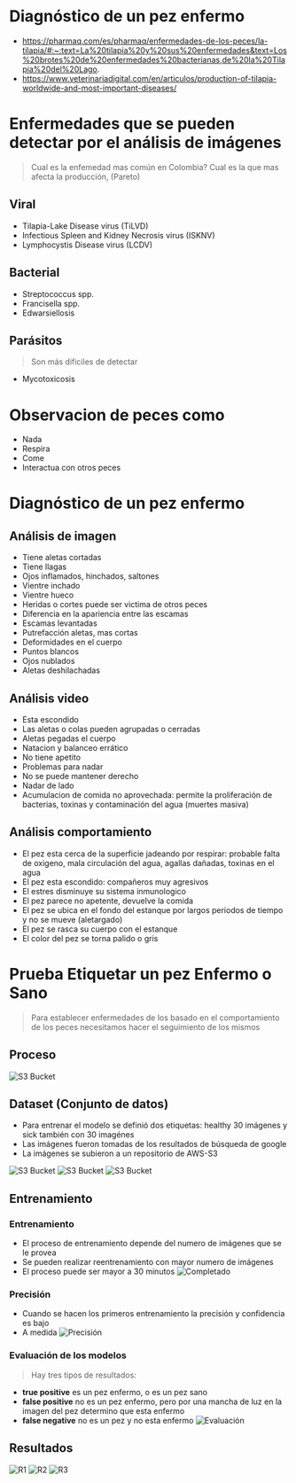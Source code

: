 # Diagnóstico de un pez enfermo
- https://pharmaq.com/es/pharmaq/enfermedades-de-los-peces/la-tilapia/#:~:text=La%20tilapia%20y%20sus%20enfermedades&text=Los%20brotes%20de%20enfermedades%20bacterianas,de%20la%20Tilapia%20del%20Lago.
- https://www.veterinariadigital.com/en/articulos/production-of-tilapia-worldwide-and-most-important-diseases/


# Enfermedades que se pueden detectar por el análisis de imágenes
> Cual es la enfemedad mas común en Colombia?
> Cual es la que mas afecta la producción, (Pareto)

## Viral
- Tilapia-Lake Disease virus (TiLVD)
- Infectious Spleen and Kidney Necrosis virus (ISKNV)
- Lymphocystis Disease virus (LCDV)

## Bacterial
- Streptococcus spp.
- Francisella spp.
- Edwarsiellosis


## Parásitos
> Son más dificiles de detectar
- Mycotoxicosis

# Observacion de peces como
- Nada
- Respira
- Come
- Interactua con otros peces

# Diagnóstico de un pez enfermo

## Análisis de imagen
- Tiene aletas cortadas
- Tiene llagas
- Ojos inflamados, hinchados, saltones
- Vientre inchado
- Vientre hueco
- Heridas o cortes puede ser victima de otros peces
- Diferencia en la apariencia entre las escamas
- Escamas levantadas
- Putrefacción aletas, mas cortas
- Deformidades en el cuerpo
- Puntos blancos
- Ojos nublados
- Aletas deshilachadas

## Análisis video
- Esta escondido
- Las aletas o colas pueden agrupadas o cerradas
- Aletas pegadas el cuerpo
- Natacion y balanceo errático
- No tiene apetito
- Problemas para nadar
- No se puede mantener derecho
- Nadar de lado
- Acumulacion de comida no aprovechada: permite la proliferación de bacterias, toxinas y contaminación del agua (muertes masiva)

## Análisis comportamiento
- El pez esta cerca de la superficie jadeando por respirar: probable falta de oxigeno, mala circulación del agua, agallas dañadas, toxinas en el agua
- El pez esta escondido: compañeros muy agresivos
- El estres disminuye su sistema inmunologico
- El pez parece no apetente, devuelve la comida
- El pez se ubica en el fondo del estanque por largos periodos de tiempo y no se mueve (aletargado)
- El pez se rasca su cuerpo con el estanque 
- El color del pez se torna palido o gris



# Prueba Etiquetar un pez Enfermo o Sano
> Para establecer enfermedades de los basado en el comportamiento de los peces necesitamos hacer el seguimiento de los mismos

## Proceso
![S3 Bucket](./../_images/_etiquetas_personalizadas/002_dataset_tres.png)

## Dataset (Conjunto de datos)
- Para entrenar el modelo se definió dos etiquetas: healthy 30 imágenes y sick también con 30 imagénes
- Las imágenes fueron tomadas de los resultados de búsqueda de google
- La imágenes se subieron a un repositorio de AWS-S3

![S3 Bucket](./../_images/_etiquetas_personalizadas/002_dataset_uno.png)
![S3 Bucket](./../_images/_etiquetas_personalizadas/002_dataset_dos.png)
![S3 Bucket](./../_images/_etiquetas_personalizadas/001_s3_bucket.png)


## Entrenamiento

### Entrenamiento
-  El proceso de entrenamiento depende del numero de imágenes que se le provea
-  Se pueden realizar reentrenamiento con mayor numero de imágenes
-  El proceso puede ser mayor a 30 minutos 
![Completado](./../_images/_etiquetas_personalizadas/003_1_tranning_completed.png)

### Precisión
- Cuando se hacen los primeros entrenamiento la precisión y confidencia es bajo
- A medida
![Precisión](./../_images/_etiquetas_personalizadas/003_2_precision.png)

### Evaluación de los modelos
> Hay tres tipos de resultados:
- **true positive** es un pez enfermo, o es un pez sano
- **false positive** no es un pez enfermo, pero por una mancha de luz en la imagen del pez determino que esta enfermo
- **false negative** no es un pez y no esta enfermo
![Evaluación](./../_images/_etiquetas_personalizadas/003_3_evaluacion_modelo.png)

## Resultados
![R1](../_images/_etiquetas_personalizadas/003_4_resultado_1.png)
![R2](../_images/_etiquetas_personalizadas/003_5_resultado_2.png)
![R3](../_images/_etiquetas_personalizadas/003_6_resultado_3.png)
